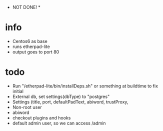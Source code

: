 * NOT DONE! *

# info
* Centos6 as base
* runs etherpad-lite
* output goes to port 80

# todo
* Run "/etherpad-lite/bin/installDeps.sh" or something at buildtime to fix initial
* External db, set settings(dbType) to "postgres"
* Settings (title, port, defaultPadText, abiword, trustProxy, 
* Non-root user
* abiword
* checkout plugins and hooks
* default admin user, so we can access /admin
